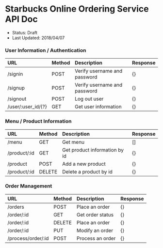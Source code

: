 # Starbucks Online Ordering Service API Doc

* Status: Draft
* Last Updated: 2018/04/07

### User Information / Authentication
| URL        | Method | Description | Response |
|:-----------|:------ | :---------- | :----- |
| /signin    | POST   | Verify username and password | {} |
| /signup    | POST   | Verify username and password | {} |
| /signout   | POST   | Log out user | {} |
| /user/:user_id/{?} | GET   | Get user information | {} |

### Menu / Product Information
| URL        | Method | Description | Response |
|:-----------|:------ | :---------- | :----- |
| /menu      | GET   | Get menu | [] |
| /product/:id| GET   | Get product information by id | {} |
| /product | POST  | Add a new product | {} |
| /product/:id| DELETE| Delete a product by id | {} |

### Order Management
| URL        | Method | Description | Response |
|:-----------|:------ | :---------- | :----- |
| /orders     | POST   | Place an order | {} |
| /order/:id  | GET   | Get order status | {} |
| /order/:id  | DELETE | Place an order | {} |
| /order/:id  | PUT | Modify an order | {} |
| /process/order/:id  | POST | Process an order | {} |

